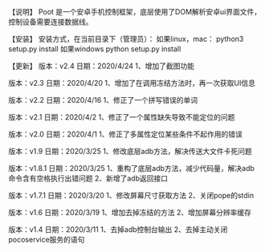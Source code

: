【说明】
Poot 是一个安卓手机控制框架，底层使用了DOM解析安卓ui界面文件，控制设备需要连接数据线。

【安装】
安装方式，在当前目录下（管理员）：
如果linux，mac：
python3 setup.py install
如果windows
python setup.py install

【更新】
版本：v2.4
日期：2020/4/24
1、增加了截图功能

版本：v2.3
日期：2020/4/20
1、增加了在调用冻结方法时，再一次获取UI信息

版本：v2.2
日期：2020/4/16
1、修正了一个拼写错误的单词

版本：v2.1
日期：2020/4/2
1、修正了一个属性缺失导致不能定位的问题

版本：v2.0
日期：2020/4/1
1、修正了多属性定位某些条件不起作用的错误

版本：v1.9
日期：2020/3/25
1、修改底层adb方法，解决传送大文件卡死问题

版本：v1.8.1
日期：2020/3/25
1、重构了底层adb方法，减少代码量，解决adb命令含有空格执行出错问题
2、新增了adb返回接口

版本：v1.7.1
日期：2020/3/20
1、修改屏幕尺寸获取方法
2、关闭pope的stdin

版本：v1.6
日期：2020/3/19
1、增加去掉冻结的方法
2、增加屏幕分辨率缓存

版本：v1.4
日期：2020/3/11
1、去掉adb控制台输出
2、去掉主动关闭pocoservice服务的语句

